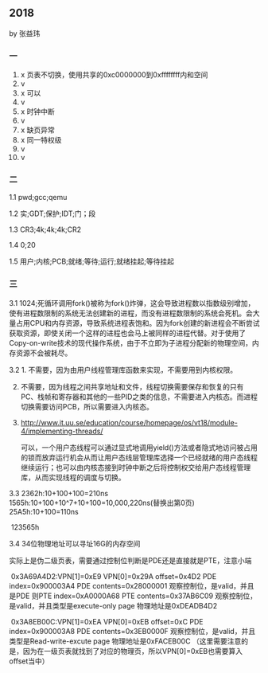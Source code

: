 ## 2018

by 张益玮

### 一

1. x 页表不切换，使用共享的0xc0000000到0xffffffff内和空间
2. v
3. x 可以
4. v
5. x 时钟中断
6. v
7. x 缺页异常
8. x 同一特权级
9. v
10. v

### 二

1.1 pwd;gcc;qemu

1.2 实;GDT;保护;IDT;门；段

1.3 CR3;4k;4k;4k;CR2

1.4 0;20

1.5 用户;内核;PCB;就绪;等待;运行;就绪挂起;等待挂起

### 三

3.1 1024;死循环调用fork()被称为fork()炸弹，这会导致进程数以指数级别增加，使有进程数限制的系统无法创建新的进程，而没有进程数限制的系统会死机。会大量占用CPU和内存资源，导致系统进程表饱和。因为fork创建的新进程会不断尝试获取资源，即使关闭一个这样的进程也会马上被同样的进程代替。对于使用了Copy-on-write技术的现代操作系统，由于不立即为子进程分配新的物理空间，内存资源不会被耗尽。

3.2 1. 不需要，因为由用户线程管理库函数来实现，不需要用到内核权限。

 2. 不需要，因为线程之间共享地址和文件，线程切换需要保存和恢复的只有PC、栈帧和寄存器和其他的一些PID之类的信息，不需要进入内核态。而进程切换需要访问PCB，所以需要进入内核态。

 3. <http://www.it.uu.se/education/course/homepage/os/vt18/module-4/implementing-threads/>

    可以，一个用户态线程可以通过显式地调用yield()方法或者隐式地访问被占用的锁而放弃运行机会从而让用户态线层管理库选择一个已经就绪的用户态线程继续运行；也可以由内核态接到时钟中断之后将控制权交给用户态线程管理库，从而实现线程的调度与切换。

3.3 2362h:10+100+100=210ns  1565h:10+100+10^7+10+100=10,000,220ns(替换出第0页) 25A5h:10+100=110ns

​	123565h

3.4 34位物理地址可以寻址16G的内存空间

​	实际上是伪二级页表，需要通过控制位判断是PDE还是直接就是PTE，注意小端

​	0x3A69A4D2:VPN[1]=0xE9 VPN[0]=0x29A offset=0x4D2 PDE index=0x900003A4 PDE contents=0x28000001 观察控制位，是valid，并且是PDE 则PTE index=0xA0000A68 PTE contents=0x37AB6C09 观察控制位，是valid，并且类型是execute-only page 物理地址是0xDEADB4D2

​	0x3A8EB00C:VPN[1]=0xEA VPN[0]=0xEB offset=0xC PDE index=0x900003A8 PDE contents=0x3EB0000F 观察控制位，是valid，并且类型是Read-write-excute page 物理地址是0xFACEB00C
	（这里需要注意的是，因为在一级页表就找到了对应的物理页，所以VPN[0]=0xEB也需要算入offset当中）